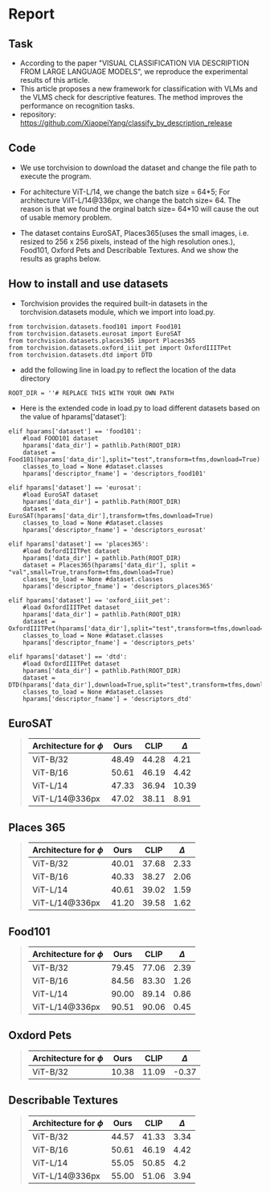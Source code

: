 
# Report
## Task
* According to the paper "VISUAL CLASSIFICATION VIA DESCRIPTION FROM LARGE LANGUAGE MODELS", we reproduce the experimental results of this article.
* This article proposes a new framework for classification with VLMs and the VLMS check for descriptive features. The method improves the performance on recognition tasks.
* repository: https://github.com/XiaopeiYang/classify_by_description_release
## Code
* We use torchvision to download the dataset and change the file path to execute the program.

* For achitecture ViT-L/14, we change the batch size = 64\*5; For architecture ViIT-L/14@336px, we change the batch size= 64. The reason is that we found the orginal batch size= 64\*10 will cause the out of usable memory problem.

* The dataset contains EuroSAT, Places365(uses the small images, i.e. resized to 256 x 256 pixels, instead of the high resolution ones.), Food101, Oxford Pets and Describable Textures. And we show the results as graphs below. 

## How to install and use datasets
* Torchvision provides the required built-in datasets in the torchvision.datasets module, which we import into load.py.
```
from torchvision.datasets.food101 import Food101
from torchvision.datasets.eurosat import EuroSAT
from torchvision.datasets.places365 import Places365
from torchvision.datasets.oxford_iiit_pet import OxfordIIITPet
from torchvision.datasets.dtd import DTD
```

* add the following line in load.py to reflect the location of the data directory
```
ROOT_DIR = ''# REPLACE THIS WITH YOUR OWN PATH
```

* Here is the extended code in load.py to load different datasets based on the value of hparams['dataset']:
```
elif hparams['dataset'] == 'food101':
    #load FOOD101 dataset
    hparams['data_dir'] = pathlib.Path(ROOT_DIR)
    dataset = Food101(hparams['data_dir'],split="test",transform=tfms,download=True)
    classes_to_load = None #dataset.classes
    hparams['descriptor_fname'] = 'descriptors_food101'

elif hparams['dataset'] == 'eurosat':
    #load EuroSAT dataset
    hparams['data_dir'] = pathlib.Path(ROOT_DIR)
    dataset = EuroSAT(hparams['data_dir'],transform=tfms,download=True)
    classes_to_load = None #dataset.classes
    hparams['descriptor_fname'] = 'descriptors_eurosat'

elif hparams['dataset'] == 'places365':
    #load OxfordIIITPet dataset
    hparams['data_dir'] = pathlib.Path(ROOT_DIR)
    dataset = Places365(hparams['data_dir'], split = "val",small=True,transform=tfms,download=True)
    classes_to_load = None #dataset.classes
    hparams['descriptor_fname'] = 'descriptors_places365'

elif hparams['dataset'] == 'oxford_iiit_pet':
    #load OxfordIIITPet dataset
    hparams['data_dir'] = pathlib.Path(ROOT_DIR)
    dataset = OxfordIIITPet(hparams['data_dir'],split="test",transform=tfms,download=True)
    classes_to_load = None #dataset.classes
    hparams['descriptor_fname'] = 'descriptors_pets'

elif hparams['dataset'] == 'dtd':
    #load OxfordIIITPet dataset
    hparams['data_dir'] = pathlib.Path(ROOT_DIR)
    dataset = DTD(hparams['data_dir'],download=True,split="test",transform=tfms,download=True)
    classes_to_load = None #dataset.classes
    hparams['descriptor_fname'] = 'descriptors_dtd'
```








## EuroSAT
>|Architecture for $\phi$   | Ours | CLIP | $\Delta$ |
>|-----------------------|------|--------|--------|
>| ViT-B/32              | 48.49 | 44.28 | 4.21   |
>| ViT-B/16              | 50.61 | 46.19 | 4.42   |
>| ViT-L/14              | 47.33 | 36.94 | 10.39 |
>| ViT-L/14@336px        | 47.02 | 38.11 | 8.91 |


## Places 365
>|Architecture for $\phi$   | Ours | CLIP | $\Delta$ |
>|-----------------------|------|--------|--------|
>| ViT-B/32              | 40.01 | 37.68 | 2.33   |
>| ViT-B/16              | 40.33 | 38.27 | 2.06   |
>| ViT-L/14              | 40.61 | 39.02 | 1.59 |
>| ViT-L/14@336px        | 41.20 | 39.58 | 1.62 |


## Food101

>|Architecture for $\phi$   | Ours | CLIP | $\Delta$ |
>|-----------------------|------|--------|--------|
>| ViT-B/32              | 79.45 | 77.06 | 2.39   |
>| ViT-B/16              | 84.56 | 83.30 | 1.26   |
>| ViT-L/14              | 90.00 | 89.14 | 0.86   |
>| ViT-L/14@336px        | 90.51 | 90.06 | 0.45 |


## Oxdord Pets
>|Architecture for $\phi$   | Ours | CLIP | $\Delta$ |
>|-----------------------|------|--------|--------|
>| ViT-B/32              | 10.38 | 11.09 | -0.37   |



## Describable Textures

>|Architecture for $\phi$   | Ours | CLIP | $\Delta$ |
>|-----------------------|------|--------|--------|
>| ViT-B/32              | 44.57 | 41.33 | 3.34   |
>| ViT-B/16              | 50.61 | 46.19 | 4.42   |
>| ViT-L/14              | 55.05 | 50.85 | 4.2    |
>| ViT-L/14@336px        | 55.00 | 51.06 | 3.94   |
